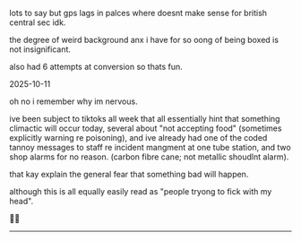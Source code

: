 lots to say but gps lags in palces where doesnt make sense for british central sec idk.  

the degree of weird background anx i have for so oong of being boxed is not insignificant.  

also had 6 attempts at conversion so thats fun.  

2025-10-11  

oh no i remember why im nervous.  

ive been subject to tiktoks all week that all essentially hint that something climactic will occur today, several about "not accepting food" (sometimes explicitly warning re poisoning), and ive already had one of the coded tannoy messages to staff re incident mangment at one tube station, and two shop alarms for no reason. (carbon fibre cane; not metallic shoudlnt alarm).  

that kay explain the general fear that something bad will happen.  

although this is all equally easily read as "people tryong to fick with my head".  

🤷‍♀️

---


